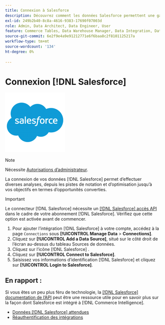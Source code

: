 ```yaml
---
title: Connexion à Salesforce
description: Découvrez comment les données Salesforce permettent une gamme d’analyses, depuis les pistes de notation et d’optimisation jusqu’à vos objectifs en termes d’opportunités converties.
exl-id: 249b2b40-8c8a-4616-9383-17690f07003d
role: Admin, Data Architect, Data Engineer, User
feature: Commerce Tables, Data Warehouse Manager, Data Integration, Data Import/Export
source-git-commit: 6e2f9e4a9e91212771e6f6baa8c2f8101125217a
workflow-type: tm+mt
source-wordcount: '134'
ht-degree: 0%

---
```


# Connexion [!DNL Salesforce]

![](../../../assets/Salesforce_Logo.png)

>[!NOTE]
>
>Nécessite [Autorisations d’administrateur](../../../administrator/user-management/user-management.md).

La connexion de vos données [!DNL Salesforce] permet d’effectuer diverses analyses, depuis les pistes de notation et d’optimisation jusqu’à vos objectifs en termes d’opportunités converties.

>[!IMPORTANT]
>
>Le connecteur [!DNL Salesforce] nécessite un [[!DNL Salesforce] accès API](../integrations/salesforce.md) dans le cadre de votre abonnement [!DNL Salesforce]. Vérifiez que cette option est activée avant de commencer.

1. Pour ajouter l’intégration [!DNL Salesforce] à votre compte, accédez à la page `Connections` sous **[!UICONTROL Manage Data** > **Connections]**.
1. Cliquez sur **[!UICONTROL Add a Data Source]**, situé sur le côté droit de l’écran au-dessus du tableau Sources de données.
1. Cliquez sur l’icône [!DNL Salesforce] .
1. Cliquez sur **[!UICONTROL Connect to Salesforce]**.
1. Saisissez vos informations d’identification [!DNL Salesforce] et cliquez sur **[!UICONTROL Login to Salesforce]**.

## En rapport :

Si vous êtes un peu plus féru de technologie, la [[!DNL Salesforce] documentation de l’API](https://developer.salesforce.com/docs/atlas.en-us.api_rest.meta/api_rest/intro_what_is_rest_api.htm) peut être une ressource utile pour en savoir plus sur la façon dont Salesforce est intégré à [!DNL Commerce Intelligence].

* [Données  [!DNL Salesforce] attendues](../integrations/salesforce-data.md)
* [Réauthentification des intégrations](https://experienceleague.adobe.com/docs/commerce-knowledge-base/kb/how-to/mbi-reauthenticating-integrations.html)

